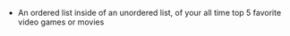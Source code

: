 - An ordered list inside of an unordered list, of your all time top 5 favorite video
games or movies